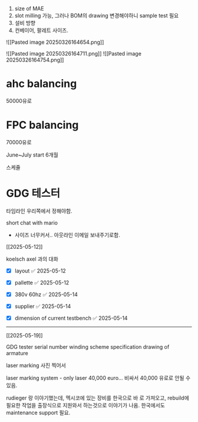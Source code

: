
1. size of MAE
2. slot milling 가능, 그러나 BOM의 drawing 변경해야하니 sample test 필요
3. 설비 방향
4. 컨베이어, 팔레트 사이즈.

![[Pasted image 20250326164654.png]]

![[Pasted image 20250326164711.png]]
![[Pasted image 20250326164754.png]]

# ahc balancing 
50000유로

# FPC balancing 

70000유로


June~July start
6개월

스케쥴 




# GDG 테스터


타임라인 우리쪽에서 정해야함.




short chat with mario

- 사이즈 너무커서.. 아웃라인 이메일 보내주기로함.


[[2025-05-12]]

koelsch axel 과의 대화


- [x] layout ✅ 2025-05-12

- [x] pallette ✅ 2025-05-12

- [x] 380v 60hz ✅ 2025-05-14

- [x] supplier ✅ 2025-05-14

- [x] dimension of current testbench ✅ 2025-05-14


---
[[2025-05-19]]

GDG tester serial number
winding scheme specification
drawing of armature

laser marking 
사진 찍어서 

laser marking system - only laser 40,000 euro...
비싸서 40,000 유로로 안될 수 있음.

rudieger 랑 이야기했는데, 멕시코에 있는 장비를 한국으로 바 로 가져오고, rebuild에 필요한 작업을 출장식으로 지원와서 하는것으로 이야기가 나옴. 한국에서도 maintenance support 필요.